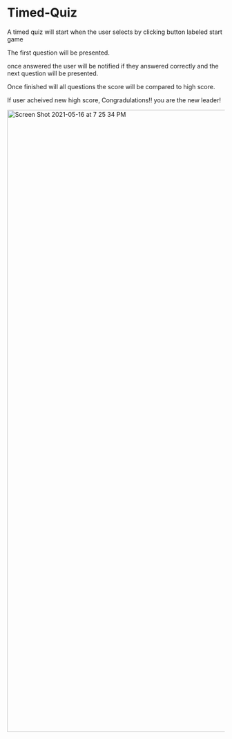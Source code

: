 # Timed-Quiz

A timed quiz will start when the user selects by clicking button labeled start game

The first question will be presented. 

once answered the user will be notified if they answered correctly and the next question will be presented. 

Once finished will all questions the score will be compared to high score. 

If user acheived new high score, Congradulations!! you are the new leader!

<img width="1440" alt="Screen Shot 2021-05-16 at 7 25 34 PM" src="https://user-images.githubusercontent.com/81401217/118425137-5f3e0780-b67d-11eb-9c3e-cc5c7b622c4d.png">
